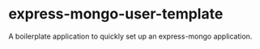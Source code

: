 # express-mongo-user-template

A boilerplate application to quickly set up an express-mongo application.
